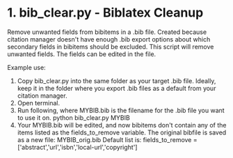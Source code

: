 # 1. bib_clear.py  -  Biblatex Cleanup

Remove unwanted fields from bibitems in a .bib file. Created because citation manager doesn't have enough .bib export options about which secondary fields in bibitems should be excluded. This script will remove unwanted fields. The fields can be edited in the file. 

Example use:
1. Copy bib_clear.py into the same folder as your target .bib file. Ideally, keep it in the folder where you export .bib files as a default from your citation manager.
2. Open terminal.
3. Run following, where MYBIB.bib is the filename for the .bib file you want to use it on.
   python bib_clear.py MYBIB
4. Your MYBIB.bib will be edited, and now bibitems don't contain any of the items listed as the fields_to_remove variable. The original bibfile is saved as a new file: MYBIB_orig.bib 
   Default list is:
   fields_to_remove = ['abstract','url','isbn','local-url','copyright']

